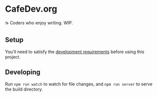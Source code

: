 # CafeDev.org

:coffee: Coders who enjoy writing. WIP.

## Setup
You'll need to satisfy the [development requirements](REQUIREMENTS.md) before using this project.

## Developing
Run `npm run watch` to watch for file changes, and `npm run server` to serve the build directory.
